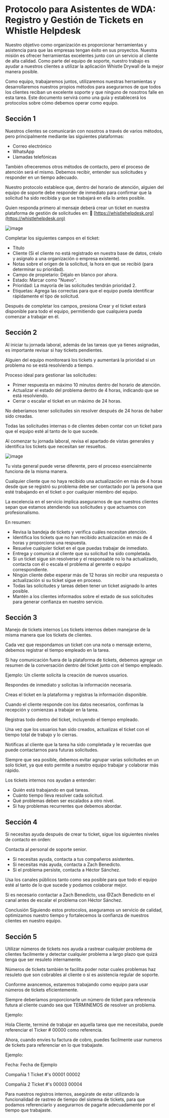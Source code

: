 # Protocolo para Asistentes de WDA: Registro y Gestión de Tickets en Whistle Helpdesk

Nuestro objetivo como organización es proporcionar herramientas y asistencia para que las empresas tengan éxito en sus proyectos. Nuestra misión es ofrecer herramientas excelentes junto con un servicio al cliente de alta calidad. Como parte del equipo de soporte, nuestro trabajo es ayudar a nuestros clientes a utilizar la aplicación Whistle Drywall de la mejor manera posible.

Como equipo, trabajaremos juntos, utilizaremos nuestras herramientas y desarrollaremos nuestros propios métodos para asegurarnos de que todos los clientes reciban un excelente soporte y que ninguno de nosotros falle en esta tarea. Este documento servirá como una guía y establecerá los protocolos sobre cómo debemos operar como equipo.

## Sección 1
Nuestros clientes se comunicarán con nosotros a través de varios métodos, pero principalmente mediante las siguientes plataformas:

- Correo electrónico
- WhatsApp
- Llamadas telefónicas

También ofreceremos otros métodos de contacto, pero el proceso de atención será el mismo.
Debemos recibir, entender sus solicitudes y responder en un tiempo adecuado.

Nuestro protocolo establece que, dentro del horario de atención, alguien del equipo de soporte debe responder de inmediato para confirmar que la solicitud ha sido recibida y que se trabajará en ella lo antes posible.

Quien responda primero al mensaje deberá crear un ticket en nuestra plataforma de gestión de solicitudes en:
🔗 [https://whistlehelpdesk.org](https://whistlehelpdesk.org)

![image](https://github.com/user-attachments/assets/c4b20544-2d9d-4b81-ac08-ef529a61c084)

Completar los siguientes campos en el ticket:

- Título
- Cliente (Si el cliente no está registrado en nuestra base de datos, créalo y asígnalo a una organización o empresa existente).
- Notas sobre el origen de la solicitud, la hora en que se recibió (para determinar su prioridad).
- Campo de propietario: Déjalo en blanco por ahora.
- Estado: Marcar como "Nuevo".
- Prioridad: La mayoría de las solicitudes tendrán prioridad 2.
- Etiquetas: Agrega las correctas para que el equipo pueda identificar rápidamente el tipo de solicitud.

Después de completar los campos, presiona Crear y el ticket estará disponible para todo el equipo, permitiendo que cualquiera pueda comenzar a trabajar en él.

## Sección 2
Al iniciar tu jornada laboral, además de las tareas que ya tienes asignadas, es importante revisar si hay tickets pendientes.

Alguien del equipo monitoreará los tickets y aumentará la prioridad si un problema no se está resolviendo a tiempo.

Proceso ideal para gestionar las solicitudes:

- Primer respuesta en máximo 10 minutos dentro del horario de atención.
- Actualizar el estado del problema dentro de 4 horas, indicando que se está resolviendo.
- Cerrar o escalar el ticket en un máximo de 24 horas.

No deberíamos tener solicitudes sin resolver después de 24 horas de haber sido creadas.

Todas las solicitudes internas o de clientes deben contar con un ticket para que el equipo esté al tanto de lo que sucede.

Al comenzar tu jornada laboral, revisa el apartado de vistas generales y identifica los tickets que necesitan ser resueltos.

![image](https://github.com/user-attachments/assets/066c85af-795b-4d98-abd8-54445f8a7cbf)

Tu vista general puede verse diferente, pero el proceso esencialmente funciona de la misma manera.

Cualquier cliente que no haya recibido una actualización en más de 4 horas desde que se registró su problema debe ser contactado por la persona que esté trabajando en el ticket o por cualquier miembro del equipo.

La excelencia en el servicio implica asegurarnos de que nuestros clientes sepan que estamos atendiendo sus solicitudes y que actuamos con profesionalismo.

En resumen:

- Revisa la bandeja de tickets y verifica cuáles necesitan atención.
- Identifica los tickets que no han recibido actualización en más de 4 horas y proporciona una respuesta.
- Resuelve cualquier ticket en el que puedas trabajar de inmediato.
- Entrega y comunica al cliente que su solicitud ha sido completada.
- Si un ticket sigue sin resolverse y el responsable no lo ha actualizado, contacta con él o escala el problema al gerente o equipo correspondiente.
- Ningún cliente debe esperar más de 12 horas sin recibir una respuesta o actualización si su ticket sigue en proceso.
- Todas las solicitudes y tareas deben tener un ticket asignado lo antes posible.
- Mantén a los clientes informados sobre el estado de sus solicitudes para generar confianza en nuestro servicio.

## Sección 3
Manejo de tickets internos
Los tickets internos deben manejarse de la misma manera que los tickets de clientes.

Cada vez que respondamos un ticket con una nota o mensaje externo, debemos registrar el tiempo empleado en la tarea.

Si hay comunicación fuera de la plataforma de tickets, debemos agregar un resumen de la conversación dentro del ticket junto con el tiempo empleado.

Ejemplo:
Un cliente solicita la creación de nuevos usuarios.

Respondes de inmediato y solicitas la información necesaria.

Creas el ticket en la plataforma y registras la información disponible.

Cuando el cliente responde con los datos necesarios, confirmas la recepción y comienzas a trabajar en la tarea.

Registras todo dentro del ticket, incluyendo el tiempo empleado.

Una vez que los usuarios han sido creados, actualizas el ticket con el tiempo total de trabajo y lo cierras.

Notificas al cliente que la tarea ha sido completada y le recuerdas que puede contactarnos para futuras solicitudes.

Siempre que sea posible, debemos evitar agrupar varias solicitudes en un solo ticket, ya que esto permite a nuestro equipo trabajar y colaborar más rápido.

Los tickets internos nos ayudan a entender:

- Quién está trabajando en qué tareas.
- Cuánto tiempo lleva resolver cada solicitud.
- Qué problemas deben ser escalados a otro nivel.
- Si hay problemas recurrentes que debemos abordar.

## Sección 4
Si necesitas ayuda después de crear tu ticket, sigue los siguientes niveles de contacto en orden:

Contacta al personal de soporte senior.

- Si necesitas ayuda, contacta a tus compañeros asistentes.
- Si necesitas más ayuda, contacta a Zach Benedicto.
- Si el problema persiste, contacta a Héctor Sánchez.

Usa los canales públicos tanto como sea posible para que todo el equipo esté al tanto de lo que sucede y podamos colaborar mejor.

Si es necesario contactar a Zach Benedicto, usa @Zach Benedicto en el canal antes de escalar el problema con Héctor Sánchez.

Conclusión
Siguiendo estos protocolos, aseguramos un servicio de calidad, optimizamos nuestro tiempo y fortalecemos la confianza de nuestros clientes en nuestro equipo.

## Sección 5
Utilizar números de tickets nos ayuda a rastrear cualquier problema de clientes facilmente y detectar cualquier problema a largo plazo que quizá tenga que ser resuleto internamente.

Números de tickets también te facilita poder notar cuales problemas haz resuleto que son cobrables al cliente o si es asistencia regular de soporte.

Conforme avancemos, estaremos trabajando como equipo para usar números de tickets eficientemente.

Siempre deberíamos proporcionarle un número de ticket para referencia futura al cliente cuando sea que TERMINEMOS de resolver un problema.

Ejemplo:

Hola Cliente, terminé de trabajar en aquella tarea que me necesitaba, puede referenciar el Ticker # 00000 como referencia.

Ahora, cuando envíes tu factura de cobro, puedes facilmente usar numeros de tickets para referenciar en lo que trabajaste.

Ejemplo:

Fecha: Fecha de Ejemplo

Compañía 1
Ticket #'s
00001
00002

Compañía 2
Ticket #'s
00003
00004

Para nuestros registros internos, asegúrate de estar utilizando la funcionalidad de rastreo de tiempo del sistema de tickets, para que podamos referenciarlo y asegurarnos de pagarte adecuadamente por el tiempo que trabajaste.
